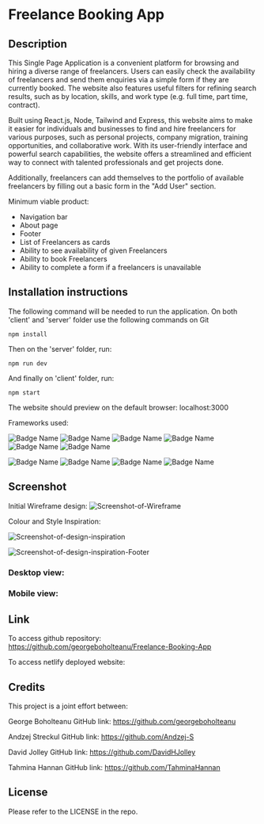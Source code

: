 # Freelance Booking App

## Description
This Single Page Application is a convenient platform for browsing and hiring a diverse range of freelancers. Users can easily check the availability of freelancers and send them enquiries via a simple form if they are currently booked. The website also features useful filters for refining search results, such as by location, skills, and work type (e.g. full time, part time, contract).

Built using React.js, Node, Tailwind and Express, this website aims to make it easier for individuals and businesses to find and hire freelancers for various purposes, such as personal projects, company migration, training opportunities, and collaborative work. With its user-friendly interface and powerful search capabilities, the website offers a streamlined and efficient way to connect with talented professionals and get projects done.

Additionally, freelancers can add themselves to the portfolio of available freelancers by filling out a basic form in the "Add User" section.

Minimum viable product:
* Navigation bar
* About page
* Footer
* List of Freelancers as cards
* Ability to see availability of given Freelancers
* Ability to book Freelancers
* Ability to complete a form if a freelancers is unavailable


## Installation instructions
The following command will be needed to run the application. On both 'client' and 'server' folder use the following commands on Git

```
npm install
```
Then on the 'server' folder, run:
```
npm run dev
```
And finally on 'client' folder, run:
```
npm start
```
The website should preview on the default browser: localhost:3000

Frameworks used:

![Badge Name](https://img.shields.io/badge/HTML5-E34F26?style=for-the-badge&logo=html5&logoColor=white)
![Badge Name](https://img.shields.io/badge/JavaScript-323330?style=for-the-badge&logo=javascript&logoColor=F7DF1E)
![Badge Name](https://img.shields.io/badge/React-20232A?style=for-the-badge&logo=react&logoColor=61DAFB)
![Badge Name](https://img.shields.io/badge/Node.js-339933?style=for-the-badge&logo=nodedotjs&logoColor=white)
![Badge Name](https://img.shields.io/badge/Tailwind_CSS-38B2AC?style=for-the-badge&logo=tailwind-css&logoColor=white)
![Badge Name](https://img.shields.io/badge/Express-000000.svg?style=for-the-badge&logo=Express&logoColor=white)

![Badge Name](https://img.shields.io/badge/GIT-E44C30?style=for-the-badge&logo=git&logoColor=white)
![Badge Name](https://img.shields.io/badge/VSCode-0078D4?style=for-the-badge&logo=visual%20studio%20code&logoColor=white) 
![Badge Name](https://img.shields.io/badge/GitHub-181717.svg?style=for-the-badge&logo=GitHub&logoColor=white)
![Badge Name](https://img.shields.io/badge/Netlify-00C7B7.svg?style=for-the-badge&logo=Netlify&logoColor=white)

## Screenshot
Initial Wireframe design:
![Screenshot-of-Wireframe](/Freelance-Booking-App/client/public/assets/images/Wireframe.png)


Colour and Style Inspiration:

![Screenshot-of-design-inspiration](/Freelance-Booking-App/client/public/assets/images/Youtube-ReactJs-Travel-website-design-inspo-banner-byIzraTech.png)


![Screenshot-of-design-inspiration-Footer](/Freelance-Booking-App/client/public/assets/images/Youtube-ReactJs-Travel-website-design-inspo-footer-byIzraTech.png)



### Desktop view:



### Mobile view:



## Link

To access github repository:
https://github.com/georgeboholteanu/Freelance-Booking-App


To access netlify deployed website:


## Credits

This project is a joint effort between:

George Boholteanu
GitHub link: https://github.com/georgeboholteanu

Andzej Streckul
GitHub link: https://github.com/Andzej-S

David Jolley
GitHub link: https://github.com/DavidHJolley

Tahmina Hannan
GitHub link: https://github.com/TahminaHannan

## License

Please refer to the LICENSE in the repo.